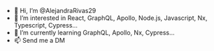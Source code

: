 - 👋 Hi, I’m @AlejandraRivas29
- 👀 I’m interested in React, GraphQL, Apollo, Node.js, Javascript, Nx, Typescript, Cypress...
- 🌱 I’m currently learning GraphQL, Apollo, Nx, Cypress...
- 📫 Send me a DM

<!---
AlejandraRivas29/AlejandraRivas29 is a ✨ special ✨ repository because its `README.md` (this file) appears on your GitHub profile.
You can click the Preview link to take a look at your changes.
--->
